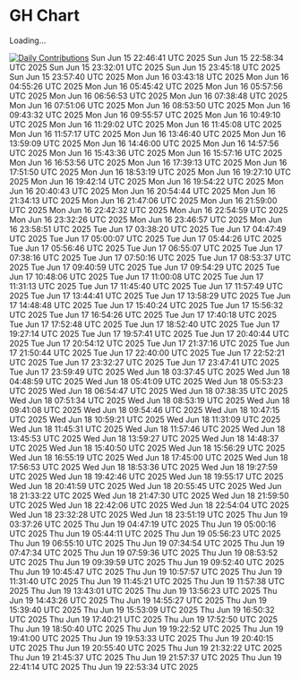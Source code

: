 # GH Chart

Loading...

[![Daily Contributions](https://github.com/peanuts735/GHchart/actions/workflows/job.yaml/badge.svg?event=check_run)](https://github.com/peanuts735/GHchart/actions/workflows/job.yaml)
Sun Jun 15 22:46:41 UTC 2025
Sun Jun 15 22:58:34 UTC 2025
Sun Jun 15 23:32:01 UTC 2025
Sun Jun 15 23:45:18 UTC 2025
Sun Jun 15 23:57:40 UTC 2025
Mon Jun 16 03:43:18 UTC 2025
Mon Jun 16 04:55:26 UTC 2025
Mon Jun 16 05:45:42 UTC 2025
Mon Jun 16 05:57:56 UTC 2025
Mon Jun 16 06:56:53 UTC 2025
Mon Jun 16 07:38:48 UTC 2025
Mon Jun 16 07:51:06 UTC 2025
Mon Jun 16 08:53:50 UTC 2025
Mon Jun 16 09:43:32 UTC 2025
Mon Jun 16 09:55:57 UTC 2025
Mon Jun 16 10:49:10 UTC 2025
Mon Jun 16 11:29:02 UTC 2025
Mon Jun 16 11:45:08 UTC 2025
Mon Jun 16 11:57:17 UTC 2025
Mon Jun 16 13:46:40 UTC 2025
Mon Jun 16 13:59:09 UTC 2025
Mon Jun 16 14:46:00 UTC 2025
Mon Jun 16 14:57:56 UTC 2025
Mon Jun 16 15:43:36 UTC 2025
Mon Jun 16 15:57:16 UTC 2025
Mon Jun 16 16:53:56 UTC 2025
Mon Jun 16 17:39:13 UTC 2025
Mon Jun 16 17:51:50 UTC 2025
Mon Jun 16 18:53:19 UTC 2025
Mon Jun 16 19:27:10 UTC 2025
Mon Jun 16 19:42:14 UTC 2025
Mon Jun 16 19:54:22 UTC 2025
Mon Jun 16 20:40:43 UTC 2025
Mon Jun 16 20:54:44 UTC 2025
Mon Jun 16 21:34:13 UTC 2025
Mon Jun 16 21:47:06 UTC 2025
Mon Jun 16 21:59:00 UTC 2025
Mon Jun 16 22:42:32 UTC 2025
Mon Jun 16 22:54:59 UTC 2025
Mon Jun 16 23:32:26 UTC 2025
Mon Jun 16 23:46:57 UTC 2025
Mon Jun 16 23:58:51 UTC 2025
Tue Jun 17 03:38:20 UTC 2025
Tue Jun 17 04:47:49 UTC 2025
Tue Jun 17 05:00:07 UTC 2025
Tue Jun 17 05:44:26 UTC 2025
Tue Jun 17 05:56:46 UTC 2025
Tue Jun 17 06:55:07 UTC 2025
Tue Jun 17 07:38:16 UTC 2025
Tue Jun 17 07:50:16 UTC 2025
Tue Jun 17 08:53:37 UTC 2025
Tue Jun 17 09:40:59 UTC 2025
Tue Jun 17 09:54:29 UTC 2025
Tue Jun 17 10:48:06 UTC 2025
Tue Jun 17 11:00:08 UTC 2025
Tue Jun 17 11:31:13 UTC 2025
Tue Jun 17 11:45:40 UTC 2025
Tue Jun 17 11:57:49 UTC 2025
Tue Jun 17 13:44:41 UTC 2025
Tue Jun 17 13:58:29 UTC 2025
Tue Jun 17 14:48:48 UTC 2025
Tue Jun 17 15:40:24 UTC 2025
Tue Jun 17 15:56:32 UTC 2025
Tue Jun 17 16:54:26 UTC 2025
Tue Jun 17 17:40:18 UTC 2025
Tue Jun 17 17:52:48 UTC 2025
Tue Jun 17 18:52:40 UTC 2025
Tue Jun 17 19:27:14 UTC 2025
Tue Jun 17 19:57:41 UTC 2025
Tue Jun 17 20:40:44 UTC 2025
Tue Jun 17 20:54:12 UTC 2025
Tue Jun 17 21:37:16 UTC 2025
Tue Jun 17 21:50:44 UTC 2025
Tue Jun 17 22:40:00 UTC 2025
Tue Jun 17 22:52:21 UTC 2025
Tue Jun 17 23:32:27 UTC 2025
Tue Jun 17 23:47:41 UTC 2025
Tue Jun 17 23:59:49 UTC 2025
Wed Jun 18 03:37:45 UTC 2025
Wed Jun 18 04:48:59 UTC 2025
Wed Jun 18 05:41:09 UTC 2025
Wed Jun 18 05:53:23 UTC 2025
Wed Jun 18 06:54:47 UTC 2025
Wed Jun 18 07:38:35 UTC 2025
Wed Jun 18 07:51:34 UTC 2025
Wed Jun 18 08:53:19 UTC 2025
Wed Jun 18 09:41:08 UTC 2025
Wed Jun 18 09:54:46 UTC 2025
Wed Jun 18 10:47:15 UTC 2025
Wed Jun 18 10:59:21 UTC 2025
Wed Jun 18 11:31:09 UTC 2025
Wed Jun 18 11:45:31 UTC 2025
Wed Jun 18 11:57:46 UTC 2025
Wed Jun 18 13:45:53 UTC 2025
Wed Jun 18 13:59:27 UTC 2025
Wed Jun 18 14:48:37 UTC 2025
Wed Jun 18 15:40:50 UTC 2025
Wed Jun 18 15:56:29 UTC 2025
Wed Jun 18 16:55:19 UTC 2025
Wed Jun 18 17:45:00 UTC 2025
Wed Jun 18 17:56:53 UTC 2025
Wed Jun 18 18:53:36 UTC 2025
Wed Jun 18 19:27:59 UTC 2025
Wed Jun 18 19:42:46 UTC 2025
Wed Jun 18 19:55:17 UTC 2025
Wed Jun 18 20:41:59 UTC 2025
Wed Jun 18 20:55:45 UTC 2025
Wed Jun 18 21:33:22 UTC 2025
Wed Jun 18 21:47:30 UTC 2025
Wed Jun 18 21:59:50 UTC 2025
Wed Jun 18 22:42:06 UTC 2025
Wed Jun 18 22:54:04 UTC 2025
Wed Jun 18 23:32:28 UTC 2025
Wed Jun 18 23:51:19 UTC 2025
Thu Jun 19 03:37:26 UTC 2025
Thu Jun 19 04:47:19 UTC 2025
Thu Jun 19 05:00:16 UTC 2025
Thu Jun 19 05:44:11 UTC 2025
Thu Jun 19 05:56:23 UTC 2025
Thu Jun 19 06:55:10 UTC 2025
Thu Jun 19 07:34:54 UTC 2025
Thu Jun 19 07:47:34 UTC 2025
Thu Jun 19 07:59:36 UTC 2025
Thu Jun 19 08:53:52 UTC 2025
Thu Jun 19 09:39:59 UTC 2025
Thu Jun 19 09:52:40 UTC 2025
Thu Jun 19 10:45:47 UTC 2025
Thu Jun 19 10:57:57 UTC 2025
Thu Jun 19 11:31:40 UTC 2025
Thu Jun 19 11:45:21 UTC 2025
Thu Jun 19 11:57:38 UTC 2025
Thu Jun 19 13:43:01 UTC 2025
Thu Jun 19 13:56:23 UTC 2025
Thu Jun 19 14:43:26 UTC 2025
Thu Jun 19 14:55:27 UTC 2025
Thu Jun 19 15:39:40 UTC 2025
Thu Jun 19 15:53:09 UTC 2025
Thu Jun 19 16:50:32 UTC 2025
Thu Jun 19 17:40:21 UTC 2025
Thu Jun 19 17:52:50 UTC 2025
Thu Jun 19 18:50:40 UTC 2025
Thu Jun 19 19:22:52 UTC 2025
Thu Jun 19 19:41:00 UTC 2025
Thu Jun 19 19:53:33 UTC 2025
Thu Jun 19 20:40:15 UTC 2025
Thu Jun 19 20:55:40 UTC 2025
Thu Jun 19 21:32:22 UTC 2025
Thu Jun 19 21:45:37 UTC 2025
Thu Jun 19 21:57:37 UTC 2025
Thu Jun 19 22:41:14 UTC 2025
Thu Jun 19 22:53:34 UTC 2025
